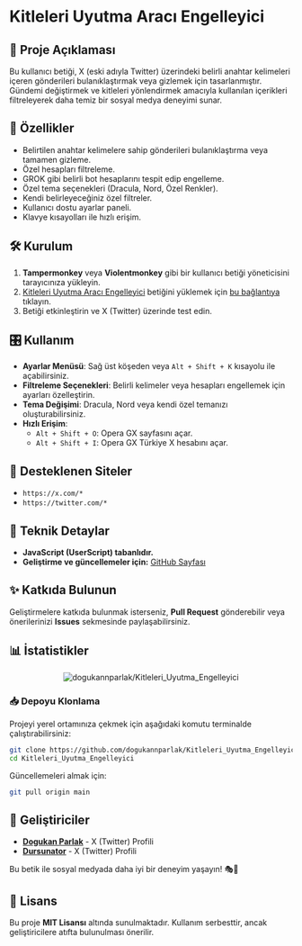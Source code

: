 # Kitleleri Uyutma Aracı Engelleyici

## 📌 Proje Açıklaması

Bu kullanıcı betiği, X (eski adıyla Twitter) üzerindeki belirli anahtar kelimeleri içeren gönderileri bulanıklaştırmak veya gizlemek için tasarlanmıştır. Gündemi değiştirmek ve kitleleri yönlendirmek amacıyla kullanılan içerikleri filtreleyerek daha temiz bir sosyal medya deneyimi sunar.

## 🚀 Özellikler

- Belirtilen anahtar kelimelere sahip gönderileri bulanıklaştırma veya tamamen gizleme.
- Özel hesapları filtreleme.
- GROK gibi belirli bot hesaplarını tespit edip engelleme.
- Özel tema seçenekleri (Dracula, Nord, Özel Renkler).
- Kendi belirleyeceğiniz özel filtreler.
- Kullanıcı dostu ayarlar paneli.
- Klavye kısayolları ile hızlı erişim.

## 🛠 Kurulum

1. **Tampermonkey** veya **Violentmonkey** gibi bir kullanıcı betiği yöneticisini tarayıcınıza yükleyin.
2. [Kitleleri Uyutma Aracı Engelleyici](<https://raw.githubusercontent.com/dogukannparlak/Kitleleri_Uyutma_Engelleyici/main/X(Twitter)Filter.js>) betiğini yüklemek için [bu bağlantıya](<https://raw.githubusercontent.com/dogukannparlak/Kitleleri_Uyutma_Engelleyici/main/X(Twitter)Filter.js>) tıklayın.
3. Betiği etkinleştirin ve X (Twitter) üzerinde test edin.

## 🎛 Kullanım

- **Ayarlar Menüsü**: Sağ üst köşeden veya `Alt + Shift + K` kısayolu ile açabilirsiniz.
- **Filtreleme Seçenekleri**: Belirli kelimeler veya hesapları engellemek için ayarları özelleştirin.
- **Tema Değişimi**: Dracula, Nord veya kendi özel temanızı oluşturabilirsiniz.
- **Hızlı Erişim**:
  - `Alt + Shift + O`: Opera GX sayfasını açar.
  - `Alt + Shift + I`: Opera GX Türkiye X hesabını açar.

## 📌 Desteklenen Siteler

- `https://x.com/*`
- `https://twitter.com/*`

## 🔧 Teknik Detaylar

- **JavaScript (UserScript) tabanlıdır.**
- **Geliştirme ve güncellemeler için:** [GitHub Sayfası](https://github.com/dogukannparlak/Kitleleri_Uyutma_Engelleyici)


## ✨ Katkıda Bulunun

Geliştirmelere katkıda bulunmak isterseniz, **Pull Request** gönderebilir veya önerilerinizi **Issues** sekmesinde paylaşabilirsiniz.

## 📊 İstatistikler
<p align="center">
  <img src="https://komarev.com/ghpvc/?username=dogukannparlak&repo=Kitleleri_Uyutma_Engelleyici&label=Repo%20views&color=0e75b6&style=plastic" alt="dogukannparlak/Kitleleri_Uyutma_Engelleyici" />
</p>
 
### 📥 Depoyu Klonlama

Projeyi yerel ortamınıza çekmek için aşağıdaki komutu terminalde çalıştırabilirsiniz:

```sh
git clone https://github.com/dogukannparlak/Kitleleri_Uyutma_Engelleyici.git
cd Kitleleri_Uyutma_Engelleyici
```

Güncellemeleri almak için:

```sh
git pull origin main
```

## 📢 Geliştiriciler

- **[Dogukan Parlak](https://x.com/dogukanparIak)** - X (Twitter) Profili
- **[Dursunator](https://x.com/dursunator)** - X (Twitter) Profili

Bu betik ile sosyal medyada daha iyi bir deneyim yaşayın! 🎭🚀

## 📜 Lisans

Bu proje **MIT Lisansı** altında sunulmaktadır. Kullanım serbesttir, ancak geliştiricilere atıfta bulunulması önerilir.
